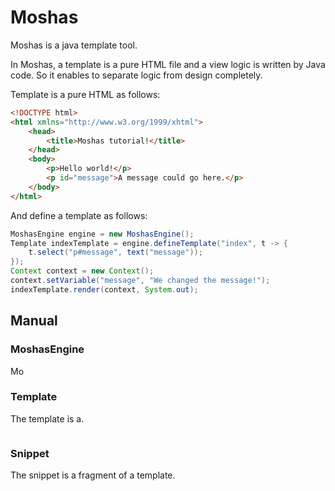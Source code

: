 # Moshas

Moshas is a java template tool.


In Moshas, a template is a pure HTML file and a view logic is written by Java code. So it enables to separate logic from design completely.


Template is a pure HTML as follows:

```html
<!DOCTYPE html>
<html xmlns="http://www.w3.org/1999/xhtml">
    <head>
        <title>Moshas tutorial!</title>
    </head>
    <body>
        <p>Hello world!</p>
        <p id="message">A message could go here.</p>
    </body>
</html>
```

And define a template as follows:

```java
MoshasEngine engine = new MoshasEngine();
Template indexTemplate = engine.defineTemplate("index", t -> {
    t.select("p#message", text("message"));
});
Context context = new Context();
context.setVariable("message", "We changed the message!");
indexTemplate.render(context, System.out);
```

## Manual

### MoshasEngine

Mo

### Template

The template is a.

```java

```

### Snippet

The snippet is a fragment of a template.

